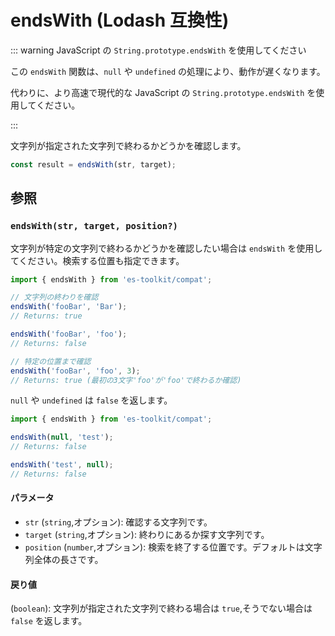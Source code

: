 # endsWith (Lodash 互換性)

::: warning JavaScript の `String.prototype.endsWith` を使用してください

この `endsWith` 関数は、`null` や `undefined` の処理により、動作が遅くなります。

代わりに、より高速で現代的な JavaScript の `String.prototype.endsWith` を使用してください。

:::

文字列が指定された文字列で終わるかどうかを確認します。

```typescript
const result = endsWith(str, target);
```

## 参照

### `endsWith(str, target, position?)`

文字列が特定の文字列で終わるかどうかを確認したい場合は `endsWith` を使用してください。検索する位置も指定できます。

```typescript
import { endsWith } from 'es-toolkit/compat';

// 文字列の終わりを確認
endsWith('fooBar', 'Bar');
// Returns: true

endsWith('fooBar', 'foo');
// Returns: false

// 特定の位置まで確認
endsWith('fooBar', 'foo', 3);
// Returns: true (最初の3文字'foo'が'foo'で終わるか確認)
```

`null` や `undefined` は `false` を返します。

```typescript
import { endsWith } from 'es-toolkit/compat';

endsWith(null, 'test');
// Returns: false

endsWith('test', null);
// Returns: false
```

#### パラメータ

- `str` (`string`,オプション): 確認する文字列です。
- `target` (`string`,オプション): 終わりにあるか探す文字列です。
- `position` (`number`,オプション): 検索を終了する位置です。デフォルトは文字列全体の長さです。

#### 戻り値

(`boolean`): 文字列が指定された文字列で終わる場合は `true`,そうでない場合は `false` を返します。
